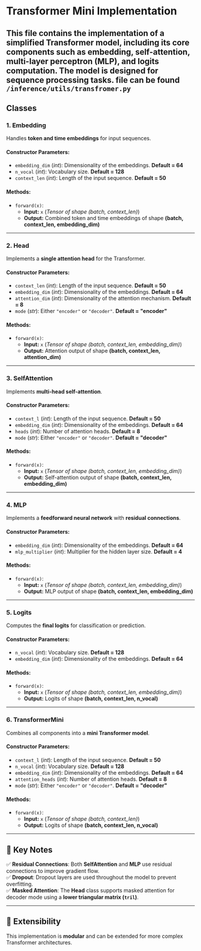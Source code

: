 # Transformer Mini Implementation

This file contains the implementation of a simplified **Transformer model**, including its core components such as **embedding, self-attention, multi-layer perceptron (MLP), and logits computation**. The model is designed for **sequence processing tasks**. file can be found `/inference/utils/transfromer.py`
---

## **Classes**  

### **1. Embedding**  
Handles **token and time embeddings** for input sequences.  

#### **Constructor Parameters:**  
- `embedding_dim` (*int*): Dimensionality of the embeddings. **Default = 64**  
- `n_vocal` (*int*): Vocabulary size. **Default = 128**  
- `context_len` (*int*): Length of the input sequence. **Default = 50**  

#### **Methods:**  
- `forward(x)`:  
  - **Input:** `x` (*Tensor of shape (batch, context_len)*)  
  - **Output:** Combined token and time embeddings of shape **(batch, context_len, embedding_dim)**  

---

### **2. Head**  
Implements a **single attention head** for the Transformer.  

#### **Constructor Parameters:**  
- `context_len` (*int*): Length of the input sequence. **Default = 50**  
- `embedding_dim` (*int*): Dimensionality of the embeddings. **Default = 64**  
- `attention_dim` (*int*): Dimensionality of the attention mechanism. **Default = 8**  
- `mode` (*str*): Either `"encoder"` or `"decoder"`. **Default = "encoder"**  

#### **Methods:**  
- `forward(x)`:  
  - **Input:** `x` (*Tensor of shape (batch, context_len, embedding_dim)*)  
  - **Output:** Attention output of shape **(batch, context_len, attention_dim)**  

---

### **3. SelfAttention**  
Implements **multi-head self-attention**.  

#### **Constructor Parameters:**  
- `context_l` (*int*): Length of the input sequence. **Default = 50**  
- `embedding_dim` (*int*): Dimensionality of the embeddings. **Default = 64**  
- `heads` (*int*): Number of attention heads. **Default = 8**  
- `mode` (*str*): Either `"encoder"` or `"decoder"`. **Default = "decoder"**  

#### **Methods:**  
- `forward(x)`:  
  - **Input:** `x` (*Tensor of shape (batch, context_len, embedding_dim)*)  
  - **Output:** Self-attention output of shape **(batch, context_len, embedding_dim)**  

---

### **4. MLP**  
Implements a **feedforward neural network** with **residual connections**.  

#### **Constructor Parameters:**  
- `embedding_dim` (*int*): Dimensionality of the embeddings. **Default = 64**  
- `mlp_multiplier` (*int*): Multiplier for the hidden layer size. **Default = 4**  

#### **Methods:**  
- `forward(x)`:  
  - **Input:** `x` (*Tensor of shape (batch, context_len, embedding_dim)*)  
  - **Output:** MLP output of shape **(batch, context_len, embedding_dim)**  

---

### **5. Logits**  
Computes the **final logits** for classification or prediction.  

#### **Constructor Parameters:**  
- `n_vocal` (*int*): Vocabulary size. **Default = 128**  
- `embedding_dim` (*int*): Dimensionality of the embeddings. **Default = 64**  

#### **Methods:**  
- `forward(x)`:  
  - **Input:** `x` (*Tensor of shape (batch, context_len, embedding_dim)*)  
  - **Output:** Logits of shape **(batch, context_len, n_vocal)**  

---

### **6. TransformerMini**  
Combines all components into a **mini Transformer model**.  

#### **Constructor Parameters:**  
- `context_l` (*int*): Length of the input sequence. **Default = 50**  
- `n_vocal` (*int*): Vocabulary size. **Default = 128**  
- `embedding_dim` (*int*): Dimensionality of the embeddings. **Default = 64**  
- `attention_heads` (*int*): Number of attention heads. **Default = 8**  
- `mode` (*str*): Either `"encoder"` or `"decoder"`. **Default = "decoder"**  

#### **Methods:**  
- `forward(x)`:  
  - **Input:** `x` (*Tensor of shape (batch, context_len)*)  
  - **Output:** Logits of shape **(batch, context_len, n_vocal)**  

---

## **🔹 Key Notes**  
✅ **Residual Connections**: Both **SelfAttention** and **MLP** use residual connections to improve gradient flow.  
✅ **Dropout**: Dropout layers are used throughout the model to prevent overfitting.  
✅ **Masked Attention**: The **Head** class supports masked attention for decoder mode using a **lower triangular matrix (`tril`)**.  

---

## **📌 Extensibility**  
This implementation is **modular** and can be extended for more complex Transformer architectures.
